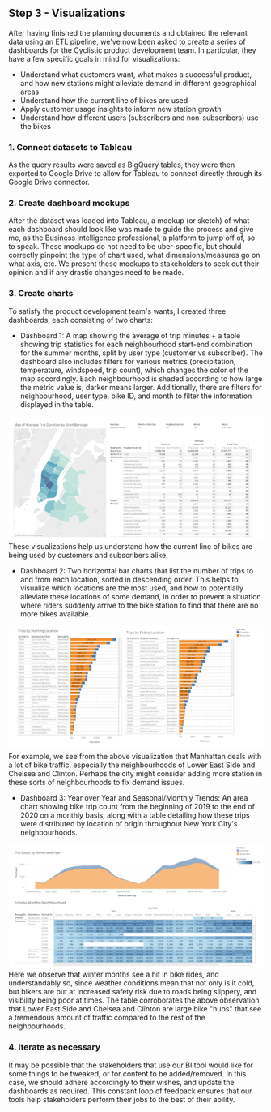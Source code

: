 ## Step 3 - Visualizations
After having finished the planning documents and obtained the relevant data using an ETL pipeline, we've now been asked to create a series of dashboards for the Cyclistic product development team. In particular, they have a few specific goals in mind for visualizations:
- Understand what customers want, what makes a successful product, and how new stations might alleviate demand in different geographical areas
- Understand how the current line of bikes are used
- Apply customer usage insights to inform new station growth
- Understand how different users (subscribers and non-subscribers) use the bikes

### 1. Connect datasets to Tableau
As the query results were saved as BigQuery tables, they were then exported to Google Drive to allow for Tableau to connect directly through its Google Drive connector. 
### 2. Create dashboard mockups
After the dataset was loaded into Tableau, a mockup (or sketch) of what each dashboard should look like was made to guide the process and give me, as the Business Intelligence professional, a platform to jump off of, so to speak. These mockups do not need to be uber-specific, but should correctly pinpoint the type of chart used, what dimensions/measures go on what axis, etc. We present these mockups to stakeholders to seek out their opinion and if any drastic changes need to be made.
### 3. Create charts
To satisfy the product development team's wants, I created three dashboards, each consisting of two charts:
- Dashboard 1: A map showing the average of trip minutes + a table showing trip statistics for each neighbourhood start-end combination for the summer months, split by user type (customer vs subscriber). The dashboard also includes filters for various metrics (precipitation, temperature, windspeed, trip count), which changes the color of the map accordingly. Each neighbourhood is shaded according to how large the metric value is; darker means larger. Additionally, there are filters for neighbourhood, user type, bike ID, and month to filter the information displayed in the table.


![summer trends](summer_trends.png)
<br>
These visualizations help us understand how the current line of bikes are being used by customers and subscribers alike.

- Dashboard 2: Two horizontal bar charts that list the number of trips to and from each location, sorted in descending order. This helps to visualize which locations are the most used, and how to potentially alleviate these locations of some demand, in order to prevent a situation where riders suddenly arrive to the bike station to find that there are no more bikes available.

![top locations](top_trips.png)
<br>
For example, we see from the above visualization that Manhattan deals with a lot of bike traffic, especially the neighbourhoods of Lower East Side and Chelsea and Clinton. Perhaps the city might consider adding more station in these sorts of neighbourhoods to fix demand issues.

- Dashboard 3: Year over Year and Seasonal/Monthly Trends: An area chart showing bike trip count from the beginning of 2019 to the end of 2020 on a monthly basis, along with a table detailing how these trips were distributed by location of origin throughout New York City's neighbourhoods.

![seasonality](Seasonality.png)
<br>
Here we observe that winter months see a hit in bike rides, and understandably so, since weather conditions mean that not only is it cold, but bikers are put at increased safety risk due to roads being slippery, and visibility being poor at times. The table corroborates the above observation that Lower East Side and Chelsea and Clinton are large bike "hubs" that see a tremendous amount of traffic compared to the rest of the neighbourhoods.

### 4. Iterate as necessary
It may be possible that the stakeholders that use our BI tool would like for some things to be tweaked, or for content to be added/removed. In this case, we should adhere accordingly to their wishes, and update the dashboards as required. This constant loop of feedback ensures that our tools help stakeholders perform their jobs to the best of their ability.
